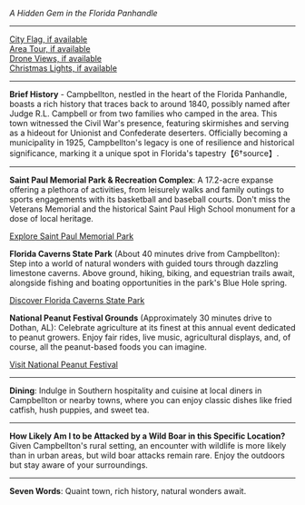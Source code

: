 *A Hidden Gem in the Florida Panhandle*

---

[City Flag, if available](https://www.google.com/search?tbm=isch&q=Campbellton+FL+Flag+Picture)  
[Area Tour, if available](https://www.youtube.com/results?search_query=Campbellton+FL+4k+tour)  
[Drone Views, if available](https://www.youtube.com/results?search_query=Campbellton+FL+4k+drone)  
[Christmas Lights, if available](https://www.youtube.com/results?search_query=Campbellton+FL+christmas+lights)

---

**Brief History** - Campbellton, nestled in the heart of the Florida Panhandle, boasts a rich history that traces back to around 1840, possibly named after Judge R.L. Campbell or from two families who camped in the area. This town witnessed the Civil War's presence, featuring skirmishes and serving as a hideout for Unionist and Confederate deserters. Officially becoming a municipality in 1925, Campbellton's legacy is one of resilience and historical significance, marking it a unique spot in Florida's tapestry【6†source】.

---

**Saint Paul Memorial Park & Recreation Complex**: A 17.2-acre expanse offering a plethora of activities, from leisurely walks and family outings to sports engagements with its basketball and baseball courts. Don't miss the Veterans Memorial and the historical Saint Paul High School monument for a dose of local heritage.

  [Explore Saint Paul Memorial Park](https://www.youtube.com/results?search_query=Saint+Paul+Memorial+Park+%26+Recreation+Complex+Campbellton+FL)

**Florida Caverns State Park** (About 40 minutes drive from Campbellton): Step into a world of natural wonders with guided tours through dazzling limestone caverns. Above ground, hiking, biking, and equestrian trails await, alongside fishing and boating opportunities in the park's Blue Hole spring.

  [Discover Florida Caverns State Park](https://www.youtube.com/results?search_query=Florida+Caverns+State+Park)

**National Peanut Festival Grounds** (Approximately 30 minutes drive to Dothan, AL): Celebrate agriculture at its finest at this annual event dedicated to peanut growers. Enjoy fair rides, live music, agricultural displays, and, of course, all the peanut-based foods you can imagine.

  [Visit National Peanut Festival](https://www.youtube.com/results?search_query=National+Peanut+Festival)

---

**Dining**: Indulge in Southern hospitality and cuisine at local diners in Campbellton or nearby towns, where you can enjoy classic dishes like fried catfish, hush puppies, and sweet tea.

---

**How Likely Am I to be Attacked by a Wild Boar in this Specific Location?** Given Campbellton's rural setting, an encounter with wildlife is more likely than in urban areas, but wild boar attacks remain rare. Enjoy the outdoors but stay aware of your surroundings.

---

**Seven Words**: Quaint town, rich history, natural wonders await.